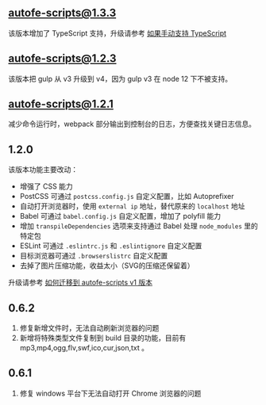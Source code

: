 ## autofe-scripts@1.3.3

该版本增加了 TypeScript 支持，升级请参考 [如果手动支持 TypeScript](./doc/how-to-ts.md)

## autofe-scripts@1.2.3

该版本把 gulp 从 v3 升级到 v4，因为 gulp v3 在 node 12 下不被支持。

## autofe-scripts@1.2.1

减少命令运行时，webpack 部分输出到控制台的日志，方便查找关键日志信息。

## 1.2.0

该版本功能主要改动：
* 增强了 CSS 能力
* PostCSS 可通过 `postcss.config.js` 自定义配置，比如 Autoprefixer
* 自动打开浏览器时，使用 `external ip` 地址，替代原来的 `localhost` 地址
* Babel 可通过 `babel.config.js` 自定义配置，增加了 polyfill 能力
* 增加 `transpileDependencies` 选项来支持通过 Babel 处理 `node_modules` 里的特定包
* ESLint 可通过 `.eslintrc.js` 和 `.eslintignore` 自定义配置
* 目标浏览器可通过 `.browserslistrc` 自定义配置
* 去掉了图片压缩功能，收益太小（SVG的压缩还保留着）

升级请参考 [如何迁移到 autofe-scripts v1 版本](./doc/how-to-migrate-to-v1.md)

## 0.6.2

1. 修复新增文件时，无法自动刷新浏览器的问题
2. 新增将特殊类型文件复制到 build 目录的功能，目前有 mp3,mp4,ogg,flv,swf,ico,cur,json,txt 。

## 0.6.1

1. 修复 windows 平台下无法自动打开 Chrome 浏览器的问题